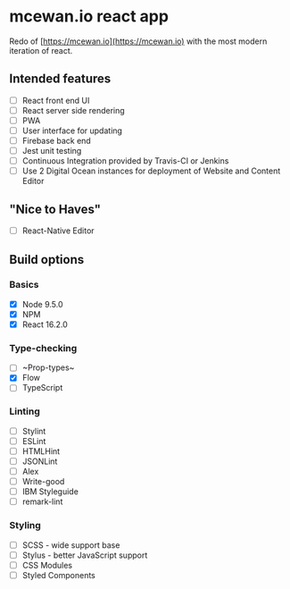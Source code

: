 # mcewan.io react app

Redo of [https://mcewan.io](https://mcewan.io) with the most modern iteration of react.

## Intended features

- [ ] React front end UI
- [ ] React server side rendering
- [ ] PWA
- [ ] User interface for updating
- [ ] Firebase back end
- [ ] Jest unit testing
- [ ] Continuous Integration provided by Travis-CI or Jenkins
- [ ] Use 2 Digital Ocean instances for deployment of Website and Content Editor

## "Nice to Haves"

- [ ] React-Native Editor

## Build options

### Basics

- [X] Node 9.5.0
- [X] NPM
- [X] React 16.2.0

### Type-checking

- [ ] ~Prop-types~
- [X] Flow
- [ ] TypeScript

### Linting

- [ ] Stylint
- [ ] ESLint
- [ ] HTMLHint
- [ ] JSONLint
- [ ] Alex
- [ ] Write-good
- [ ] IBM Styleguide
- [ ] remark-lint

### Styling

- [ ] SCSS - wide support base
- [ ] Stylus - better JavaScript support
- [ ] CSS Modules
- [ ] Styled Components
